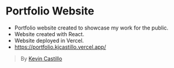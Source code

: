 # Portfolio Website

- Portfolio website created to showcase my work for the public.
- Website created with React.
- Website deployed in Vercel.
- https://portfolio.kjcastillo.vercel.app/

> By [Kevin Castillo](https://www.linkedin.com/in/kevinjcastillo/)